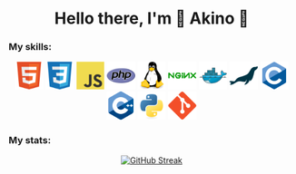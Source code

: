 <!-- introduction section -->
<div align=center>
  <h1> Hello there, I'm 🧚 <span color="#40a1e6">Akino</span> 🧚 </h1>
</div>

### My skills:

<div align=center>
  <!-- web -->
  <img src="https://github.com/devicons/devicon/blob/master/icons/html5/html5-original.svg" alt="HTML5" width=50px>
  <img src="https://github.com/devicons/devicon/blob/master/icons/css3/css3-original.svg" alt="CSS3" width=50px>
  <img src="https://github.com/devicons/devicon/blob/master/icons/javascript/javascript-original.svg" alt="javascript" width=50px>
  <img src="https://github.com/devicons/devicon/blob/master/icons/php/php-original.svg" alt="PHP" width=50px>

  <!-- infrastructure -->
  <img src="https://github.com/devicons/devicon/blob/master/icons/linux/linux-original.svg" alt="Linux" width=50px>
  <img src="https://github.com/devicons/devicon/blob/master/icons/nginx/nginx-original.svg" alt="nginx" width=50px>
  <img src="https://github.com/devicons/devicon/blob/master/icons/docker/docker-original.svg" alt="docker" width=50px>
  <img src="https://github.com/devicons/devicon/blob/master/icons/mariadb/mariadb-original.svg" alt="mariadb" width=50px>

  <!-- general use programming languages -->
  <img src="https://github.com/devicons/devicon/blob/master/icons/c/c-original.svg" alt="C" width=50px>
  <img src="https://github.com/devicons/devicon/blob/master/icons/cplusplus/cplusplus-original.svg" alt="C plus plus" width=50px>
  <img src="https://github.com/devicons/devicon/blob/master/icons/python/python-original.svg" alt="python" width=50px>
  
  <!-- tools -->
  <img src="https://github.com/devicons/devicon/blob/master/icons/git/git-original.svg" alt="git" width=50px>
</div>

<!--Status Section-->
### My stats:
<div align=center>
  <a href="https://git.io/streak-stats">
    <img src="https://streak-stats.demolab.com/?user=scarletpixie&theme=ayu-mirage&border_radius=4.5&border=0a2c45&stroke=40a1e6" alt="GitHub Streak">
  </a>
</div>

